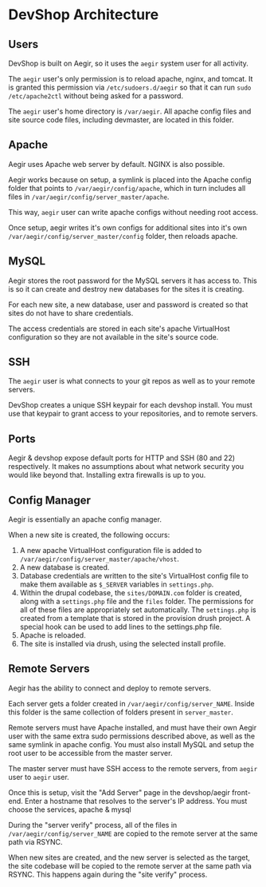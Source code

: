 DevShop Architecture
====================

Users
-----

DevShop is built on Aegir, so it uses the `aegir` system user for all activity.

The `aegir` user's only permission is to reload apache, nginx, and tomcat.  It is granted this permission via `/etc/sudoers.d/aegir` so that it can run `sudo /etc/apache2ctl` without being asked for a password.

The `aegir` user's home directory is `/var/aegir`.  All apache config files and site source code files, including devmaster, are located in this folder.

Apache
------

Aegir uses Apache web server by default.  NGINX is also possible.

Aegir works because on setup, a symlink is placed into the Apache config folder that points to `/var/aegir/config/apache`, which in turn includes all files in `/var/aegir/config/server_master/apache`.  

This way, `aegir` user can write apache configs without needing root access.

Once setup, aegir writes it's own configs for additional sites into it's own `/var/aegir/config/server_master/config` folder, then reloads apache.

MySQL
-----

Aegir stores the root password for the MySQL servers it has access to.  This is so it can create and destroy new databases for the sites it is creating.

For each new site, a new database, user and password is created so that sites do not have to share credentials.

The access credentials are stored in each site's apache VirtualHost configuration so they are not available in the site's source code.

SSH
---

The `aegir` user is what connects to your git repos as well as to your remote servers.

DevShop creates a unique SSH keypair for each devshop install.  You must use that keypair to grant access to your repositories, and to remote servers.

Ports
-----

Aegir & devshop expose default ports for HTTP and SSH (80 and 22) respectively.  It makes no assumptions about what network security you would like beyond that. Installing extra firewalls is up to you.

Config Manager
--------------

Aegir is essentially an apache config manager.  

When a new site is created, the following occurs: 

1. A new apache VirtualHost configuration file is added to `/var/aegir/config/server_master/apache/vhost`.
2. A new database is created.
3. Database credentials are written to the site's VirtualHost config file to make them available as `$_SERVER` variables in `settings.php`.  
4. Within the drupal codebase, the `sites/DOMAIN.com` folder is created, along with a `settings.php` file and the `files` folder.  The permissions for all of these files are appropriately set automatically.  The `settings.php` is created from a template that is stored in the provision drush project.  A special hook can be used to add lines to the settings.php file.
5. Apache is reloaded.
6. The site is installed via drush, using the selected install profile.

Remote Servers
--------------

Aegir has the ability to connect and deploy to remote servers.

Each server gets a folder created in `/var/aegir/config/server_NAME`.  Inside this folder is the same collection of folders present in `server_master`.

Remote servers must have Apache installed, and must have their own Aegir user with the same extra sudo permissions described above, as well as the same symlink in apache config.  You must also install MySQL and setup the root user to be accessible from the master server.

The master server must have SSH access to the remote servers, from `aegir` user to `aegir` user.

Once this is setup, visit the "Add Server" page in the devshop/aegir front-end. Enter a hostname that resolves to the server's IP address.  You must choose the services, apache & mysql 

During the "server verify" process, all of the files in `/var/aegir/config/server_NAME` are copied to the remote server at the same path via RSYNC.

When new sites are created, and the new server is selected as the target, the site codebase will be copied to the remote server at the same path via RSYNC.  This happens again during the "site verify" process.